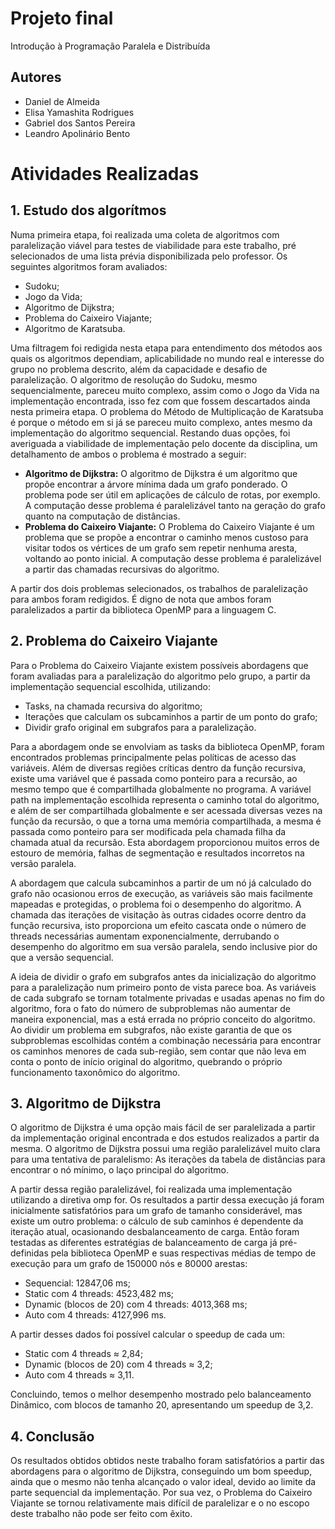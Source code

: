 # Projeto final

Introdução à Programação Paralela e Distribuída

## Autores

- Daniel de Almeida
- Elisa Yamashita Rodrigues
- Gabriel dos Santos Pereira
- Leandro Apolinário Bento

# Atividades Realizadas

## 1. Estudo dos algorítmos

Numa primeira etapa, foi realizada uma coleta de algoritmos com paralelização viável para testes de viabilidade para este trabalho, pré selecionados de uma lista prévia disponibilizada pelo professor. Os seguintes algoritmos foram avaliados:
- Sudoku;
- Jogo da Vida;
- Algoritmo de Dijkstra;
- Problema do Caixeiro Viajante;
- Algoritmo de Karatsuba.
  
Uma filtragem foi redigida nesta etapa para entendimento dos métodos aos quais os algoritmos dependiam, aplicabilidade no mundo real e interesse do grupo no problema descrito, além da capacidade e desafio de paralelização. O algoritmo de resolução do Sudoku, mesmo sequencialmente, pareceu muito complexo, assim como o Jogo da Vida na implementação encontrada, isso fez com que fossem descartados ainda nesta primeira etapa. O problema do Método de Multiplicação de Karatsuba é porque o método em si já se pareceu muito complexo, antes mesmo da implementação do algoritmo sequencial. Restando duas opções, foi averiguada a viabilidade de implementação pelo docente da disciplina, um detalhamento de ambos o problema é mostrado a seguir:
- **Algoritmo de Dijkstra:** O algoritmo de Dijkstra é um algoritmo que propõe encontrar a árvore mínima dada um grafo ponderado. O problema pode ser útil em aplicações de cálculo de rotas, por exemplo. A computação desse problema é paralelizável tanto na geração do grafo quanto na computação de distâncias.
- **Problema do Caixeiro Viajante:** O Problema do Caixeiro Viajante é um problema que se propõe a encontrar o caminho menos custoso para visitar todos os vértices de um grafo sem repetir nenhuma aresta, voltando ao ponto inicial. A computação desse problema é paralelizável a partir das chamadas recursivas do algoritmo.

A partir dos dois problemas selecionados, os trabalhos de paralelização para ambos foram redigidos. É digno de nota que ambos foram paralelizados a partir da biblioteca OpenMP para a linguagem C.

## 2. Problema do Caixeiro Viajante

Para o Problema do Caixeiro Viajante existem possíveis abordagens que foram avaliadas para a paralelização do algoritmo pelo grupo, a partir da implementação sequencial escolhida, utilizando:
- Tasks, na chamada recursiva do algoritmo;
- Iterações que calculam os subcaminhos a partir de um ponto do grafo;
- Dividir grafo original em subgrafos para a paralelização.

Para a abordagem onde se envolviam as tasks da biblioteca OpenMP, foram encontrados problemas principalmente pelas políticas de acesso das variáveis. Além de diversas regiões críticas dentro da função recursiva, existe uma variável que é passada como ponteiro para a recursão, ao mesmo tempo que é compartilhada globalmente no programa. A variável path na implementação escolhida representa o caminho total do algoritmo, e além de ser compartilhada globalmente e ser acessada diversas vezes na função da recursão, o que a torna uma memória compartilhada, a mesma é passada como ponteiro para ser modificada pela chamada filha da chamada atual da recursão. Esta abordagem proporcionou muitos erros de estouro de memória, falhas de segmentação e resultados incorretos na versão paralela.

A abordagem que calcula subcaminhos a partir de um nó já calculado do grafo não ocasionou erros de execução, as variáveis são mais facilmente mapeadas e protegidas, o problema foi o desempenho do algoritmo. A chamada das iterações de visitação às outras cidades ocorre dentro da função recursiva, isto proporciona um efeito cascata onde o número de threads necessárias aumentam exponencialmente, derrubando o desempenho do algoritmo em sua versão paralela, sendo inclusive pior do que a versão sequencial.

A ideia de dividir o grafo em subgrafos antes da inicialização do algoritmo para a paralelização num primeiro ponto de vista parece boa. As variáveis de cada subgrafo se tornam totalmente privadas e usadas apenas no fim do algoritmo, fora o fato do número de subproblemas não aumentar de maneira exponencial, mas a está errada no próprio conceito do algoritmo. Ao dividir um problema em subgrafos, não existe garantia de que os subproblemas escolhidas contém a combinação necessária para encontrar os caminhos menores de cada sub-região, sem contar que não leva em conta o ponto de início original do algoritmo, quebrando o próprio funcionamento taxonômico do algoritmo.

## 3. Algoritmo de Dijkstra

O algoritmo de Dijkstra é uma opção mais fácil de ser paralelizada a partir da implementação original encontrada e dos estudos realizados a partir da mesma. O algoritmo de Dijkstra possui uma região paralelizável muito clara para uma tentativa de paralelismo: As iterações da tabela de distâncias para encontrar o nó mínimo, o laço principal do algoritmo.

A partir dessa região paralelizável, foi realizada uma implementação utilizando a diretiva omp for. Os resultados a partir dessa execução já foram inicialmente satisfatórios para um grafo de tamanho considerável, mas existe um outro problema: o cálculo de sub caminhos é dependente da iteração atual, ocasionando desbalanceamento de carga. Então foram testadas as diferentes estratégias de balanceamento de carga já pré-definidas pela biblioteca OpenMP e suas respectivas médias de tempo de execução para um grafo de 150000 nós e 80000 arestas:
- Sequencial: 12847,06 ms;
- Static com 4 threads: 4523,482 ms;
- Dynamic (blocos de 20) com 4 threads: 4013,368 ms;
- Auto com 4 threads: 4127,996 ms.

A partir desses dados foi possível calcular o speedup de cada um:
- Static com 4 threads ≈ 2,84;
- Dynamic (blocos de 20) com 4 threads ≈ 3,2;
- Auto com 4 threads ≈ 3,11.

Concluindo, temos o melhor desempenho mostrado pelo balanceamento Dinâmico, com blocos de tamanho 20, apresentando um speedup de 3,2.

## 4. Conclusão

Os resultados obtidos obtidos neste trabalho foram satisfatórios a partir das abordagens para o algoritmo de Dijkstra, conseguindo um bom speedup, ainda que o mesmo não tenha alcançado o valor ideal, devido ao limite da parte sequencial da implementação. Por sua vez, o Problema do Caixeiro Viajante se tornou relativamente mais difícil de paralelizar e o no escopo deste trabalho não pode ser feito com êxito.

